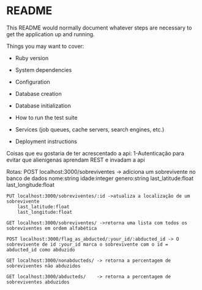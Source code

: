 # README

This README would normally document whatever steps are necessary to get the
application up and running.

Things you may want to cover:

* Ruby version

* System dependencies

* Configuration

* Database creation

* Database initialization

* How to run the test suite

* Services (job queues, cache servers, search engines, etc.)

* Deployment instructions


Coisas que eu gostaria de ter acrescentado a api:
	1-Autenticação para evitar que alienigenas aprendam REST e invadam a api 


Rotas:
	POST localhost:3000/sobreviventes -> adiciona um sobrevivente no banco de dados
		nome:string
		idade:integer
		genero:string
		last_latitude:float
		last_longitude:float

	PUT localhost:3000/sobreviventes/:id ->atualiza a localização de um sobrevivente
		last_latitude:float
		last_longitude:float

	GET localhost:3000/sobreviventes/ ->retorna uma lista com todos os sobreviventes em ordem alfabética

	POST localhost:3000/flag_as_abducted/:your_id/:abducted_id -> O sobrevivente de id :your_id marca o sobrevivente com o id = abducted_id como abduzido

	GET localhost:3000/nonabducteds/ -> retorna a percentagem de sobreviventes não abduzidos

	GET localhost:3000/abducteds/    -> retorna a percentagem de sobreviventes abduzidos
